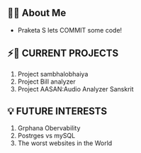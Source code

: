 ## 🧑‍💻️ About Me  
 - Praketa S lets COMMIT some code! 
## ⚡️🚀  CURRENT PROJECTS
1.  Project sambhalobhaiya
2.  Project Bill analyzer
3.  Project AASAN:Audio Analyzer Sanskrit  

## 💡 FUTURE INTERESTS
1. Grphana Obervability
2. Postrges vs mySQL
3. The worst websites in the World
